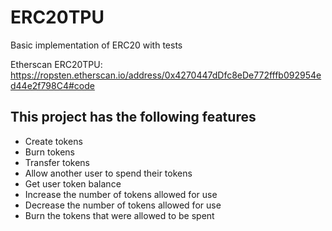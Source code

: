 # ERC20TPU
Basic implementation of ERC20 with tests

Etherscan ERC20TPU: https://ropsten.etherscan.io/address/0x4270447dDfc8eDe772fffb092954ed44e2f798C4#code                                                           

## This project has the following features

- Create tokens
- Burn tokens
- Transfer tokens
- Allow another user to spend their tokens
- Get user token balance
- Increase the number of tokens allowed for use
- Decrease the number of tokens allowed for use
- Burn the tokens that were allowed to be spent


